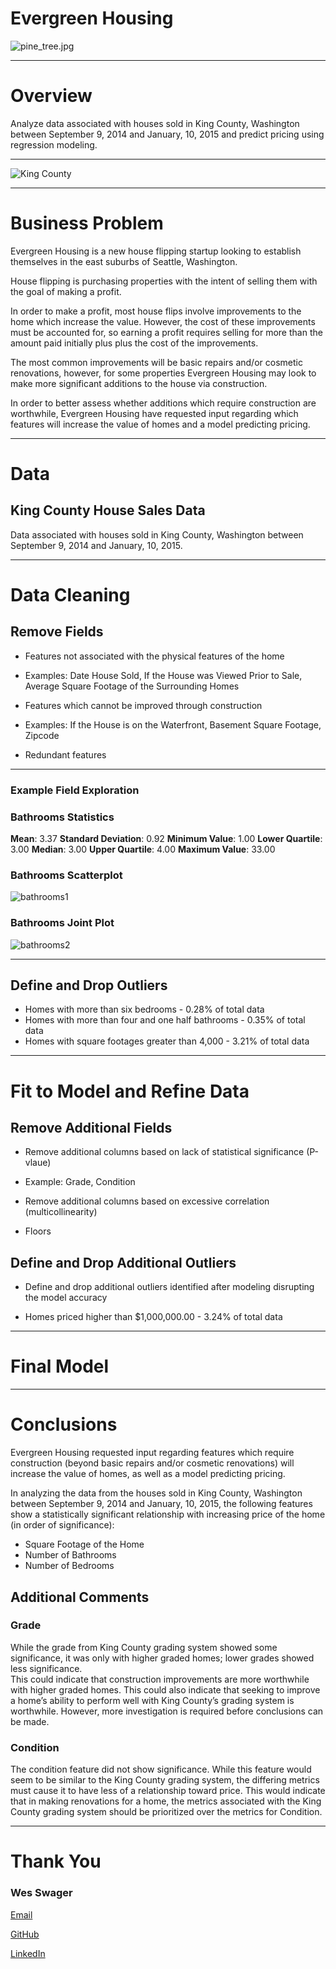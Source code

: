 # Evergreen Housing
![pine_tree.jpg](https://github.com/wswager/evergreen_housing/blob/main/images/pine_tree.jpg)
***
# Overview

Analyze data associated with houses sold in King County, Washington between September 9, 2014 and January, 10, 2015 and predict pricing using regression modeling.
***
![King County](https://github.com/wswager/evergreen_housing/blob/main/images/king_county.jpg)
***
# Business Problem

Evergreen Housing is a new house flipping startup looking to establish themselves in the east suburbs of Seattle, Washington.

House flipping is purchasing properties with the intent of selling them with the goal of making a profit.

In order to make a profit, most house flips involve improvements to the home which increase the value.  However, the cost of these improvements must be accounted for, so earning a profit requires selling for more than the amount paid initially plus plus the cost of the improvements.  

The most common improvements will be basic repairs and/or cosmetic renovations, however, for some properties Evergreen Housing may look to make more significant additions to the house via construction.

In order to better assess whether additions which require construction are worthwhile, Evergreen Housing have requested input regarding which features will increase the value of homes and a model predicting pricing. 
***
# Data
## King County House Sales Data

Data associated with houses sold in King County, Washington between September 9, 2014 and January, 10, 2015.
***
# Data Cleaning

## Remove Fields
* Features not associated with the physical features of the home
- Examples: Date House Sold, If the House was Viewed Prior to Sale, Average Square Footage of the Surrounding Homes
* Features which cannot be improved through construction
- Examples: If the House is on the Waterfront, Basement Square Footage, Zipcode
* Redundant features
***
### Example Field Exploration

### Bathrooms Statistics
**Mean**: 3.37
**Standard Deviation**: 0.92
**Minimum Value**: 1.00
**Lower Quartile**: 3.00
**Median**: 3.00
**Upper Quartile**: 4.00
**Maximum Value**: 33.00

### Bathrooms Scatterplot
![bathrooms1](https://github.com/wswager/evergreen_housing/blob/main/images/ex_bathrooms1.png)

### Bathrooms Joint Plot
![bathrooms2](https://github.com/wswager/evergreen_housing/blob/main/images/ex_bathrooms2.png)
***
## Define and Drop Outliers
* Homes with more than six bedrooms - 0.28% of total data
* Homes with more than four and one half bathrooms - 0.35% of total data
* Homes with square footages greater than 4,000 - 3.21% of total data
***
# Fit to Model and Refine Data
## Remove Additional Fields
* Remove additional columns based on lack of statistical significance (P-vlaue)
- Example: Grade, Condition
* Remove additional columns based on excessive correlation (multicollinearity)
- Floors
## Define and Drop Additional Outliers
* Define and drop additional outliers identified after modeling disrupting the model accuracy
- Homes priced higher than $1,000,000.00 - 3.24% of total data
***
# Final Model

***
# Conclusions

Evergreen Housing requested input regarding features which require construction (beyond basic repairs and/or cosmetic renovations) will increase the value of homes, as well as a model predicting pricing.

In analyzing the data from the houses sold in King County, Washington between September 9, 2014 and January, 10, 2015, the following features show a statistically significant relationship with increasing price of the home (in order of significance):
* Square Footage of the Home
* Number of Bathrooms
* Number of Bedrooms

## Additional Comments

### Grade
While the grade from King County grading system showed some significance, it was only with higher graded homes; lower grades showed less significance.  
This could indicate that construction improvements are more worthwhile with higher graded homes.
This could also indicate that seeking to improve a home’s ability to perform well with King County’s grading system is worthwhile.
However, more investigation is required before conclusions can be made.

### Condition
The condition feature did not show significance.
While this feature would seem to be similar to the King County grading system, the differing metrics must cause it to have less of a relationship toward price.
This would indicate that in making renovations for a home, the metrics associated with the King County grading system should be prioritized over the metrics for Condition.
***
# Thank You

### Wes Swager
[Email](mail.westin.swager@lsventures.com)

[GitHub](https://github.com/wswager)

[LinkedIn](linkedin.com/in/wes-swager-36a84a2a)
